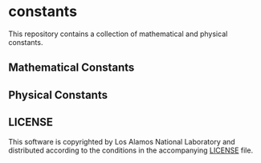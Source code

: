 # constants
This repository contains a collection of mathematical and physical constants. 

## Mathematical Constants

## Physical Constants

## LICENSE
This software is copyrighted by Los Alamos National Laboratory and distributed according to the conditions in the accompanying [LICENSE](LICENSE) file. 
